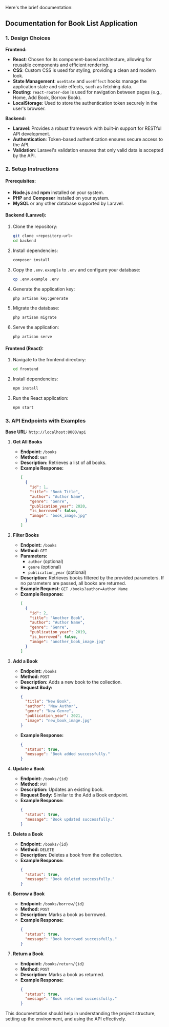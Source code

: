 Here's the brief documentation:

## Documentation for Book List Application

### 1. Design Choices

**Frontend:**
- **React**: Chosen for its component-based architecture, allowing for reusable components and efficient rendering.
- **CSS**: Custom CSS is used for styling, providing a clean and modern look.
- **State Management**: `useState` and `useEffect` hooks manage the application state and side effects, such as fetching data.
- **Routing**: `react-router-dom` is used for navigation between pages (e.g., Home, Add Book, Borrow Book).
- **LocalStorage**: Used to store the authentication token securely in the user's browser.

**Backend:**
- **Laravel**: Provides a robust framework with built-in support for RESTful API development.
- **Authentication**: Token-based authentication ensures secure access to the API.
- **Validation**: Laravel's validation ensures that only valid data is accepted by the API.

### 2. Setup Instructions

#### Prerequisites:
- **Node.js** and **npm** installed on your system.
- **PHP** and **Composer** installed on your system.
- **MySQL** or any other database supported by Laravel.

#### Backend (Laravel):
1. Clone the repository:
   ```bash
   git clone <repository-url>
   cd backend
   ```

2. Install dependencies:
   ```bash
   composer install
   ```

3. Copy the `.env.example` to `.env` and configure your database:
   ```bash
   cp .env.example .env
   ```

4. Generate the application key:
   ```bash
   php artisan key:generate
   ```

5. Migrate the database:
   ```bash
   php artisan migrate
   ```

6. Serve the application:
   ```bash
   php artisan serve
   ```

#### Frontend (React):
1. Navigate to the frontend directory:
   ```bash
   cd frontend
   ```

2. Install dependencies:
   ```bash
   npm install
   ```

3. Run the React application:
   ```bash
   npm start
   ```

### 3. API Endpoints with Examples

**Base URL:** `http://localhost:8000/api`

1. **Get All Books**
   - **Endpoint:** `/books`
   - **Method:** `GET`
   - **Description:** Retrieves a list of all books.
   - **Example Response:**
     ```json
     [
       {
         "id": 1,
         "title": "Book Title",
         "author": "Author Name",
         "genre": "Genre",
         "publication_year": 2020,
         "is_borrowed": false,
         "image": "book_image.jpg"
       }
     ]
     ```

2. **Filter Books**
   - **Endpoint:** `/books`
   - **Method:** `GET`
   - **Parameters:**
     - `author` (optional)
     - `genre` (optional)
     - `publication_year` (optional)
   - **Description:** Retrieves books filtered by the provided parameters. If no parameters are passed, all books are returned.
   - **Example Request:** `GET /books?author=Author Name`
   - **Example Response:**
     ```json
     [
       {
         "id": 2,
         "title": "Another Book",
         "author": "Author Name",
         "genre": "Genre",
         "publication_year": 2019,
         "is_borrowed": false,
         "image": "another_book_image.jpg"
       }
     ]
     ```

3. **Add a Book**
   - **Endpoint:** `/books`
   - **Method:** `POST`
   - **Description:** Adds a new book to the collection.
   - **Request Body:**
     ```json
     {
       "title": "New Book",
       "author": "New Author",
       "genre": "New Genre",
       "publication_year": 2021,
       "image": "new_book_image.jpg"
     }
     ```
   - **Example Response:**
     ```json
     {
       "status": true,
       "message": "Book added successfully."
     }
     ```

4. **Update a Book**
   - **Endpoint:** `/books/{id}`
   - **Method:** `PUT`
   - **Description:** Updates an existing book.
   - **Request Body:** Similar to the Add a Book endpoint.
   - **Example Response:**
     ```json
     {
       "status": true,
       "message": "Book updated successfully."
     }
     ```

5. **Delete a Book**
   - **Endpoint:** `/books/{id}`
   - **Method:** `DELETE`
   - **Description:** Deletes a book from the collection.
   - **Example Response:**
     ```json
     {
       "status": true,
       "message": "Book deleted successfully."
     }
     ```

6. **Borrow a Book**
   - **Endpoint:** `/books/borrow/{id}`
   - **Method:** `POST`
   - **Description:** Marks a book as borrowed.
   - **Example Response:**
     ```json
     {
       "status": true,
       "message": "Book borrowed successfully."
     }
     ```

7. **Return a Book**
   - **Endpoint:** `/books/return/{id}`
   - **Method:** `POST`
   - **Description:** Marks a book as returned.
   - **Example Response:**
     ```json
     {
       "status": true,
       "message": "Book returned successfully."
     }
     ```

This documentation should help in understanding the project structure, setting up the environment, and using the API effectively.
